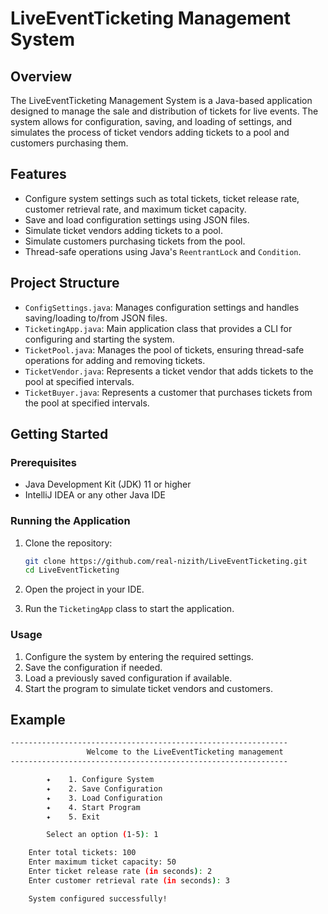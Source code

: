 # LiveEventTicketing Management System

## Overview
The LiveEventTicketing Management System is a Java-based application designed to manage the sale and distribution of tickets for live events. The system allows for configuration, saving, and loading of settings, and simulates the process of ticket vendors adding tickets to a pool and customers purchasing them.

## Features
- Configure system settings such as total tickets, ticket release rate, customer retrieval rate, and maximum ticket capacity.
- Save and load configuration settings using JSON files.
- Simulate ticket vendors adding tickets to a pool.
- Simulate customers purchasing tickets from the pool.
- Thread-safe operations using Java's `ReentrantLock` and `Condition`.

## Project Structure
- `ConfigSettings.java`: Manages configuration settings and handles saving/loading to/from JSON files.
- `TicketingApp.java`: Main application class that provides a CLI for configuring and starting the system.
- `TicketPool.java`: Manages the pool of tickets, ensuring thread-safe operations for adding and removing tickets.
- `TicketVendor.java`: Represents a ticket vendor that adds tickets to the pool at specified intervals.
- `TicketBuyer.java`: Represents a customer that purchases tickets from the pool at specified intervals.

## Getting Started

### Prerequisites
- Java Development Kit (JDK) 11 or higher
- IntelliJ IDEA or any other Java IDE

### Running the Application
1. Clone the repository:
    ```sh
    git clone https://github.com/real-nizith/LiveEventTicketing.git
    cd LiveEventTicketing
    ```

2. Open the project in your IDE.

3. Run the `TicketingApp` class to start the application.

### Usage
1. Configure the system by entering the required settings.
2. Save the configuration if needed.
3. Load a previously saved configuration if available.
4. Start the program to simulate ticket vendors and customers.

## Example
```sh
--------------------------------------------------------------
                 Welcome to the LiveEventTicketing management 
--------------------------------------------------------------

        ✦    1. Configure System
        ✦    2. Save Configuration
        ✦    3. Load Configuration
        ✦    4. Start Program
        ✦    5. Exit

        Select an option (1-5): 1

    Enter total tickets: 100
    Enter maximum ticket capacity: 50
    Enter ticket release rate (in seconds): 2
    Enter customer retrieval rate (in seconds): 3

    System configured successfully!